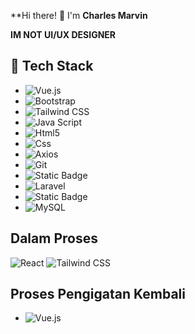 **Hi there! 👋 I'm **Charles Marvin**

**IM NOT UI/UX DESIGNER**

## 🔧 Tech Stack
- ![Vue.js](https://img.shields.io/badge/Vue.js-35495E?style=for-the-badge&logo=vuedotjs&logoColor=4FC08D)
- ![Bootstrap](https://img.shields.io/badge/Bootstrap-7952B3?style=for-the-badge&logo=bootstrap&logoColor=white)
- ![Tailwind CSS](https://img.shields.io/badge/Tailwind_CSS-06B6D4?style=for-the-badge&logo=tailwindcss&logoColor=white)
- ![Java Script](https://img.shields.io/badge/javascript-%23F7DF1E?style=for-the-badge&logo=javascript&logoColor=white&color=%23F7DF1E)
- ![Html5](https://img.shields.io/badge/html5-%23E34F26?style=for-the-badge&logo=html5&logoColor=white&color=%23E34F26)
- ![Css](https://img.shields.io/badge/css-%23663399?style=for-the-badge&logo=css&logoColor=white&color=%23663399)
- ![Axios](https://img.shields.io/badge/axios-%235A29E4?style=for-the-badge&logo=axios&logoColor=white&color=%235A29E4)
- ![Git](https://img.shields.io/badge/Git-F05032?style=for-the-badge&logo=git&logoColor=white)
- ![Static Badge](https://img.shields.io/badge/github-%23181717?style=for-the-badge&logo=github&logoColor=white&color=%23181717)
- ![Laravel](https://img.shields.io/badge/Laravel-FF2D20?style=for-the-badge&logo=laravel&logoColor=white)
- ![Static Badge](https://img.shields.io/badge/php-%23777BB4?style=for-the-badge&logo=php&logoColor=white&color=%23777BB4)
- ![MySQL](https://img.shields.io/badge/MySQL-4479A1?style=for-the-badge&logo=mysql&logoColor=white)


## Dalam Proses
![React](https://img.shields.io/badge/React-20232A?style=for-the-badge&logo=react&logoColor=61DAFB)
![Tailwind CSS](https://img.shields.io/badge/Tailwind_CSS-06B6D4?style=for-the-badge&logo=tailwindcss&logoColor=white)

## Proses Pengigatan Kembali
- ![Vue.js](https://img.shields.io/badge/Vue.js-35495E?style=for-the-badge&logo=vuedotjs&logoColor=4FC08D)

